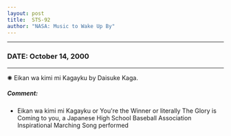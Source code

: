 ```yaml
---
layout: post
title:  STS-92
author: "NASA: Music to Wake Up By"
---
```


----
### DATE: October 14, 2000
----
✺ Eikan wa kimi mi Kagayku by Daisuke Kaga.

##### Comment:
* Eikan wa kimi mi Kagayku or You're the Winner or literally The Glory is Coming to you, a Japanese High School Baseball Association Inspirational Marching Song performed
